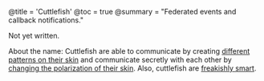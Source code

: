 @title = 'Cuttlefish'
@toc = true
@summary = "Federated events and callback notifications."

Not yet written.

About the name: Cuttlefish are able to communicate by creating [different patterns on their skin](http://www.newscientist.com/article/dn3728-mathematics-reveals-the-cuttlefishs-wink.html) and communicate secretly with each other by [changing the polarization of their skin](http://www.ncbi.nlm.nih.gov/pubmed/9319987). Also, cuttlefish are [freakishly smart](http://www.pbs.org/wgbh/nova/nature/spineless-smarts.html).
